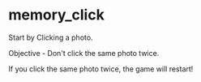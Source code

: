 # memory_click

Start by Clicking a photo. 

Objective - Don't click the same photo twice. 

If you click the same photo twice, the game will restart! 
